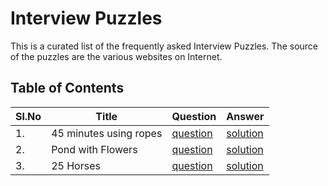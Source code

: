# Interview Puzzles

This is a curated list of the frequently asked Interview Puzzles. The source of the puzzles are the various websites on Internet.

## Table of Contents

| Sl.No | Title                  | Question                                               | Answer                                                 |
| ----- | ---------------------- | ------------------------------------------------------ | ------------------------------------------------------ |
| 1.    | 45 minutes using ropes | [question](puzzles/45-minutes-using-ropes/question.md) | [solution](puzzles/45-minutes-using-ropes/solution.md) |
| 2.    | Pond with Flowers      | [question](puzzles/pond-with-flowers/question.md)      | [solution](puzzles/pond-with-flowers/solution.md)      |
| 3.    | 25 Horses              | [question](puzzles/25-horses/question.md)              | [solution](puzzles/25-horses/solution.md)              |
